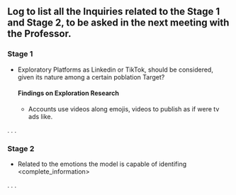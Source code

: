 ## Log to list all the Inquiries related to the Stage 1 and Stage 2, to be asked in the next meeting with the Professor.

### Stage 1

* Exploratory Platforms as Linkedin or TikTok, should be considered, given its nature among a certain poblation Target?
  
  #### Findings on Exploration Research
  * Accounts use videos along emojis, videos to publish as if were tv ads like.

.
.
.

### Stage 2

*  Related to the emotions the model is capable of identifing <complete_information>

.
.
.
